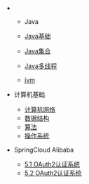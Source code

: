 
* * Java

  * [Java基础](./docs/2.1面试题总结-Java基础.md)
  * [Java集合](./docs/2.2Java集合.md)
  * [Java多线程](./docs/2.3Java多线程.md)
  * [jvm](./docs/2.4jvm.md)

* 计算机基础

  * [计算机网络](./docs/3.1计算机网络.md)
  * [数据结构](./docs/3.2数据结构.md)
  * [算法](./docs/3.3算法.md)
  * [操作系统](./docs/3.4操作系统.md)

* SpringCloud Alibaba

  * [5.1 OAuth2认证系统](./docs/cloud-alibaba/5-1-OAuth2认证系统.md)
  * [5.2 OAuth2认证系统](./docs/cloud-alibaba/5-2-SaaS多租户.md)

  

